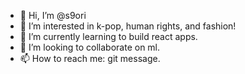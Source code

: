 - 👋 Hi, I’m @s9ori
- 👀 I’m interested in k-pop, human rights, and fashion!
- 🌱 I’m currently learning to build react apps.
- 💞️ I’m looking to collaborate on ml.
- 📫 How to reach me: git message.

<!---
s9ori/s9ori is a ✨ special ✨ repository because its `README.md` (this file) appears on your GitHub profile.
You can click the Preview link to take a look at your changes.
--->
